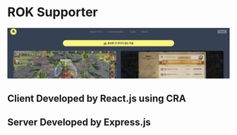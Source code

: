 # ROK Supporter

![Rok Supporter Application](https://github.com/WilleLee/files/blob/main/rok-supporter-readme-main.png)

## Client Developed by React.js using CRA

## Server Developed by Express.js
